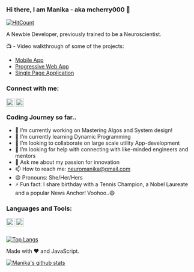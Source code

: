 ### Hi there, I am Manika - aka mcherry000 👋
[![HitCount](http://hits.dwyl.com/mcherry000/mcherry000.svg)](http://hits.dwyl.com/mcherry000/mcherry000)

A Newbie Developer, previously trained to be a Neuroscientist. 

📺  - Video walkthrough of some of the projects:

<!-- YOUTUBE:START -->
- [Mobile App](https://www.youtube.com/watch?v=fB0prOyYkKQ)
- [Progressive Web App ](https://www.youtube.com/watch?v=DlPrtvUkW3A)
- [Single Page Application ](https://www.youtube.com/watch?v=VyfMJt3MwN0)
<!-- YOUTUBE:END -->
### Connect with me:

[<img align="left"  width="22px" src="https://cdn.jsdelivr.net/npm/simple-icons@v3/icons/youtube.svg" />][youtube]

[<img align="left"  width="22px" src="https://cdn.jsdelivr.net/npm/simple-icons@v3/icons/linkedin.svg" />][linkedin]

<br/>


### Coding Journey so far..


 
- 🔭 I’m currently working on Mastering Algos and System design!
- 🌱 I’m currently learning Dynamic Programming
- 👯 I’m looking to collaborate on large scale utility App-development
- 🤔 I’m looking for help with connecting with like-minded engineers and mentors
- 💬 Ask me about my passion for innovation
- 📫 How to reach me: neuromanika@gmail.com
- 😄 Pronouns: She/Her/Hers
- ⚡ Fun fact: I share birthday with a Tennis Champion, a Nobel Laureate and a popular News Anchor! Voohoo..😄 
### Languages and Tools:
[<img align="left"  width="22px" src="https://cdn.jsdelivr.net/npm/simple-icons@v3/icons/react.svg" />][reactjs]
[<img align="left"  width="22px" src="https://cdn.jsdelivr.net/npm/simple-icons@v3/icons/redux.svg" />][reduxjs]


<br/>

<br/>

[![Top Langs](https://github-readme-stats.vercel.app/api/top-langs/?username=mcherry000&langs_count=8)](https://github.com/mcherry000/github-readme-stats)

Made with ❤️ and JavaScript.




[reduxjs]: https://www.redislabs.com/brand-guidelines/
[reactjs]: https://facebook.github.io/react/
[youtube]: https://www.youtube.com/watch?v=fB0prOyYkKQ


[linkedin]: https://www.linkedin.com/in/manika-a-11692716b/

[![Manika's github stats](https://github-readme-stats.vercel.app/api?username=mcherry000)](https://github.com/mcherry000/github-readme-stats)

